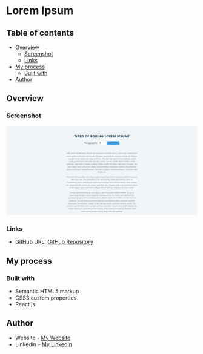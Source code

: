 # Lorem Ipsum

## Table of contents

- [Overview](#overview)
  - [Screenshot](#screenshot)
  - [Links](#links)
- [My process](#my-process)
  - [Built with](#built-with)
- [Author](#author)

## Overview

### Screenshot

![](lorem-ipsum.jpg)

### Links

- GitHub URL: [GitHub Repository](https://github.com/AtrinDev/Lorem-Ipsum)

## My process

### Built with

- Semantic HTML5 markup
- CSS3 custom properties
- React js

## Author

- Website - [My Website](https://www.atrindev.ir)
- Linkedin - [My Linkedin](https://www.linkedin.com/in/atrindev)
